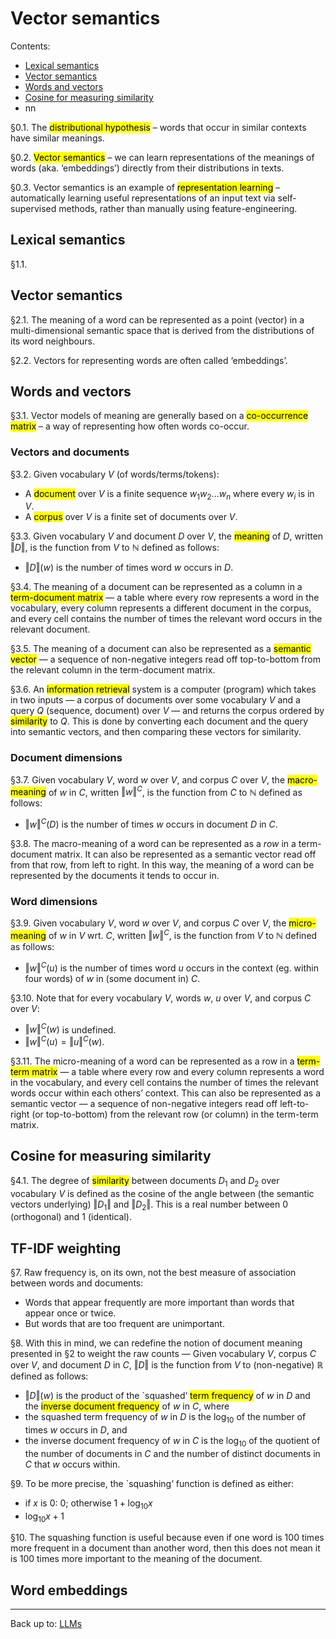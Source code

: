 # Vector semantics

Contents:
- [Lexical semantics](#lexical-semantics)
- [Vector semantics](#vector-semantics)
- [Words and vectors](#words-and-vectors)
- [Cosine for measuring similarity](#cosine-for-measuring-similarity)
- nn

§0.1. The <mark>distributional hypothesis</mark> – words that occur in similar contexts have similar meanings.

§0.2. <mark>Vector semantics</mark> – we can learn representations of the meanings of words (aka. ‘embeddings’) directly from their distributions in texts.

§0.3. Vector semantics is an example of <mark>representation learning</mark> – automatically learning useful representations of an input text via self-supervised methods, rather than manually using feature-engineering. 

## Lexical semantics

§1.1. 

## Vector semantics

§2.1. The meaning of a word can be represented as a point (vector) in a multi-dimensional semantic space that is derived from the distributions of its word neighbours.

§2.2. Vectors for representing words are often called ‘embeddings’.

## Words and vectors

§3.1. Vector models of meaning are generally based on a <mark>co-occurrence matrix</mark> – a way of representing how often words co-occur.

### Vectors and documents

§3.2. Given vocabulary $V$ (of words/terms/tokens):
- A <mark>document</mark> over $V$ is a finite sequence $w_1w_2...w_n$ where every $w_i$ is in $V$.
- A <mark>corpus</mark> over  $V$ is a finite set of documents over $V$.

§3.3. Given vocabulary $V$ and document $D$ over $V$, the <mark>meaning</mark> of $D$, written $\Vert D\Vert$, is the function from $V$ to $\mathbb{N}$ defined as follows:
- $\Vert D\Vert(w)$ is the number of times word $w$ occurs in $D$. 

§3.4. The meaning of a document can be represented as a column in a <mark>term-document matrix</mark> — a table where every row represents a word in the vocabulary, every column represents a different document in the corpus, and every cell contains the number of times the relevant word occurs in the relevant document. 

§3.5. The meaning of a document can also be represented as a <mark>semantic vector</mark> — a sequence of non-negative integers read off top-to-bottom from the relevant column in the term-document matrix.

§3.6. An <mark>information retrieval</mark> system is a computer (program) which takes in two inputs — a corpus of documents over some vocabulary $V$ and a query $Q$ (sequence, document) over $V$ — and returns the corpus ordered by <mark>similarity</mark> to $Q$. This is done by converting each document and the query into semantic vectors, and then comparing these vectors for similarity.

### Document dimensions

§3.7. Given vocabulary $V$, word $w$ over $V$, and corpus $C$ over $V$, the <mark>macro-meaning</mark> of $w$ in $C$, written $\Vert w\Vert^C$, is the function from $C$ to $\mathbb{N}$ defined as follows:
- $\Vert w\Vert^C(D)$ is the number of times $w$ occurs in document $D$ in $C$. 

§3.8. The macro-meaning of a word can be represented as a *row* in a term-document matrix. It can also be represented as a semantic vector read off from that row, from left to right. In this way, the meaning of a word can be represented by the documents it tends to occur in.

### Word dimensions

§3.9. Given vocabulary $V$, word $w$ over $V$, and corpus $C$ over $V$, the <mark>micro-meaning</mark> of $w$ in $V$ wrt. $C$, written $\Vert w\Vert^C$, is the function from $V$ to $\mathbb{N}$ defined as follows:
- $\Vert w\Vert^C(u)$ is the number of times word $u$ occurs in the context (eg. within four words) of $w$ in (some document in) $C$.

§3.10. Note that for every vocabulary $V$, words $w$, $u$ over $V$, and corpus $C$ over $V$:
- $\Vert w\Vert^C(w)$ is undefined.
- $\Vert w\Vert^C(u)=\Vert u\Vert^C(w)$.

§3.11. The micro-meaning of a word can be represented as a row in a <mark>term-term matrix</mark> — a table where every row and every column represents a word in the vocabulary, and every cell contains the number of times the relevant words occur within each others’ context. This can also be represented as a semantic vector — a sequence of non-negative integers read off left-to-right (or top-to-bottom) from the relevant row (or column) in the term-term matrix.

## Cosine for measuring similarity

§4.1. The degree of <mark>similarity</mark> between documents $D_1$ and $D_2$ over vocabulary $V$ is defined as the cosine of the angle between (the semantic vectors underlying) $\Vert D_1\Vert$ and $\Vert D_2\Vert$. This is a real number between $0$ (orthogonal) and $1$ (identical).




## TF-IDF weighting

§7. Raw frequency is, on its own, not the best measure of association between words and documents:
- Words that appear frequently are more important than words that appear once or twice.
- But words that are too frequent are unimportant. 

§8. With this in mind, we can redefine the notion of document meaning presented in §2 to weight the raw counts — Given vocabulary $V$, corpus $C$ over $V$, and document $D$ in $C$, $\Vert D\Vert$ is the function from $V$ to (non-negative) $\mathbb{R}$ defined as follows:
- $\Vert D\Vert(w)$ is the product of the `squashed‘ <mark>term frequency</mark> of $w$ in $D$ and the <mark>inverse document frequency</mark> of $w$ in $C$, where
- the squashed term frequency of $w$ in $D$ is the $\log_{10}$ of the number of times $w$ occurs in $D$, and
- the inverse document frequency of $w$ in $C$ is the $\log_{10}$ of the quotient of the number of documents in $C$ and the number of distinct documents in $C$ that $w$ occurs within. 

§9. To be more precise, the `squashing‘ function is defined as either:
- if $x$ is $0$: $0$; otherwise $1+\log_{10}x$
- $\log_{10}x+1$

§10. The squashing function is useful because even if one word is 100 times more frequent in a document than another word, then this does not mean it is 100 times more important to the meaning of the document.

## Word embeddings






----

Back up to: [LLMs](index.md)
